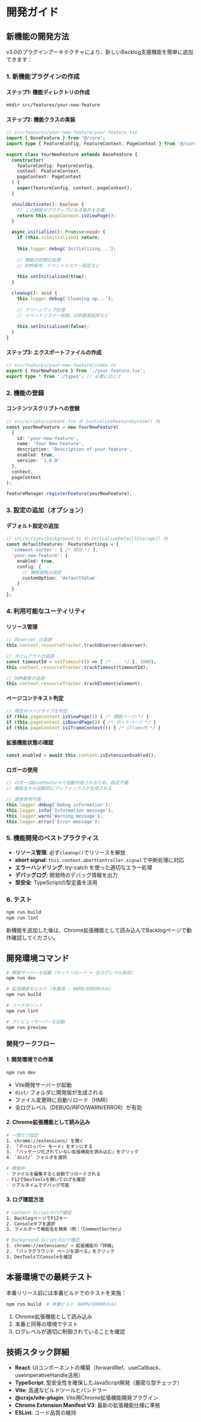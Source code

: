 # 開発ガイド

## 新機能の開発方法

v3.0のプラグインアーキテクチャにより、新しいBacklog支援機能を簡単に追加できます：

### 1. 新機能プラグインの作成

#### ステップ1: 機能ディレクトリの作成
```bash
mkdir src/features/your-new-feature
```

#### ステップ2: 機能クラスの実装
```typescript
// src/features/your-new-feature/your-feature.tsx
import { BaseFeature } from '@/core';
import type { FeatureConfig, FeatureContext, PageContext } from '@/core';

export class YourNewFeature extends BaseFeature {
  constructor(
    featureConfig: FeatureConfig,
    context: FeatureContext,
    pageContext: PageContext
  ) {
    super(featureConfig, context, pageContext);
  }

  shouldActivate(): boolean {
    // この機能がアクティブになる条件を定義
    return this.pageContext.isViewPage();
  }

  async initialize(): Promise<void> {
    if (this.isInitialized) return;
    
    this.logger.debug('Initializing...');
    
    // 機能の初期化処理
    // DOM操作、イベントリスナー設定など
    
    this.setInitialized(true);
  }

  cleanup(): void {
    this.logger.debug('Cleaning up...');
    
    // クリーンアップ処理
    // イベントリスナー削除、DOM要素削除など
    
    this.setInitialized(false);
  }
}
```

#### ステップ3: エクスポートファイルの作成
```typescript
// src/features/your-new-feature/index.ts
export { YourNewFeature } from './your-feature.tsx';
export type * from './types'; // 必要に応じて
```

### 2. 機能の登録

#### コンテンツスクリプトへの登録
```typescript
// src/scripts/content.tsx の initializeFeatureSystem() 内
const yourNewFeature = new YourNewFeature(
  {
    id: 'your-new-feature',
    name: 'Your New Feature',
    description: 'Description of your feature',
    enabled: true,
    version: '1.0.0'
  },
  context,
  pageContext
);

featureManager.registerFeature(yourNewFeature);
```

### 3. 設定の追加（オプション）

#### デフォルト設定の追加
```typescript
// src/scripts/background.ts の initializeDefaultStorage() 内
const defaultFeatures: FeatureSettings = {
  'comment-sorter': { /* 既存 */ },
  'your-new-feature': {
    enabled: true,
    config: {
      // 機能固有の設定
      customOption: 'defaultValue'
    }
  }
};
```

### 4. 利用可能なユーティリティ

#### リソース管理
```typescript
// Observer の追跡
this.context.resourceTracker.trackObserver(observer);

// タイムアウトの追跡  
const timeoutId = setTimeout(() => { /* ... */ }, 1000);
this.context.resourceTracker.trackTimeout(timeoutId);

// DOM要素の追跡
this.context.resourceTracker.trackElement(element);
```

#### ページコンテキスト判定
```typescript
// 現在のページタイプを判定
if (this.pageContext.isViewPage()) { /* 課題ページ */ }
if (this.pageContext.isBoardPage()) { /* ボードページ */ }  
if (this.pageContext.isIframeContext()) { /* iframe内 */ }
```

#### 拡張機能状態の確認
```typescript
const enabled = await this.context.isExtensionEnabled();
```

#### ロガーの使用
```typescript
// ロガーはBaseFeatureで自動作成されるため、設定不要
// 機能名から自動的にプレフィックスが生成される

// 直接使用可能
this.logger.debug('Debug information');
this.logger.info('Information message');
this.logger.warn('Warning message');
this.logger.error('Error message');
```

### 5. 機能開発のベストプラクティス

- **リソース管理**: 必ず`cleanup()`でリソースを解放
- **abort signal**: `this.context.abortController.signal`で中断処理に対応
- **エラーハンドリング**: try-catch を使った適切なエラー処理
- **デバッグログ**: 開発時のデバッグ情報を出力
- **型安全**: TypeScriptの型定義を活用

### 6. テスト

```bash
npm run build
npm run lint
```

新機能を追加した後は、Chrome拡張機能として読み込んでBacklogページで動作確認してください。

## 開発環境コマンド

```bash
# 開発サーバーを起動（ホットリロード + 全ログレベル有効）
npm run dev

# 拡張機能をビルド（本番用 - WARN/ERRORのみ）
npm run build

# コードのリント
npm run lint

# プレビューサーバーを起動
npm run preview
```

### 開発ワークフロー

#### 1. 開発環境での作業
```bash
npm run dev
```
- Vite開発サーバーが起動
- `dist/` フォルダに開発版が生成される
- ファイル変更時に自動リロード（HMR）
- 全ログレベル（DEBUG/INFO/WARN/ERROR）が有効

#### 2. Chrome拡張機能として読み込み
```bash
# 一度だけ設定
1. chrome://extensions/ を開く
2. 「デベロッパー モード」をオンにする
3. 「パッケージ化されていない拡張機能を読み込む」をクリック
4. `dist/` フォルダを選択

# 開発中
- ファイルを編集すると自動でリロードされる
- F12でDevToolsを開いてログを確認
- リアルタイムでデバッグ可能
```

#### 3. ログ確認方法
```bash
# Content Scriptのログ確認
1. BacklogページでF12キー
2. Consoleタブを選択
3. フィルターで機能名を検索（例：「CommentSorter」）

# Background Scriptのログ確認
1. chrome://extensions/ → 拡張機能の「詳細」
2. 「バックグラウンド ページを調べる」をクリック
3. DevToolsでConsoleを確認
```

## 本番環境での最終テスト

本番リリース前には本番ビルドでのテストを実施：

```bash
npm run build  # 本番ビルド（WARN/ERRORのみ）
```

1. Chrome拡張機能として読み込み
2. 本番と同等の環境でテスト
3. ログレベルが適切に制御されていることを確認

## 技術スタック詳細

- **React**: UIコンポーネントの構築（forwardRef、useCallback、useImperativeHandle活用）
- **TypeScript**: 型安全性を確保したJavaScript開発（厳密な型チェック）
- **Vite**: 高速なビルドツールとバンドラー
- **@crxjs/vite-plugin**: Vite用Chrome拡張機能開発プラグイン
- **Chrome Extension Manifest V3**: 最新の拡張機能仕様に準拠
- **ESLint**: コード品質の維持